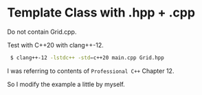 # Template Class with .hpp + .cpp

Do not contain Grid.cpp.

Test with C++20 with clang++-12.

```bash
 $ clang++-12 -lstdc++ -std=c++20 main.cpp Grid.hpp
```

I was referring to contents of `Professional C++` Chapter 12. 

So I modify the example a little by myself.
